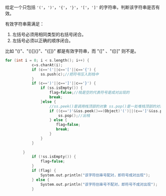 给定一个只包括 `'('`，`')'`，`'{'`，`'}'`，`'['`，`']'` 的字符串，判断该字符串是否有效。

有效字符串需满足：

1. 左括号必须用相同类型的右括号闭合。
2. 左括号必须以正确的顺序闭合。

比如 "()"、"()[]{}"、"{[]}" 都是有效字符串，而 "(]" 、"([)]" 则不是。

```c
for (int i = 0; i < s.length(); i++) {
			c=s.charAt(i);
			if (c=='('||c=='['||c=='{') {
				ss.push(c);//把符号压入到栈中
			}
			if (c==')'||c==']'||c=='}') {
				if (ss.isEmpty()) {
					flag=false;//栈是空的代表符号是成对出现的
					break;
				}else {
					//ss.peek()是调用栈顶部的对象 ss.pop()是一处堆栈顶部的对象
					if ((c==')'&&ss.peek()==(Object)'(')||(c==']'&&ss.peek()==(Object)'[')||(c=='}'&&ss.peek()==(Object)'{')) {
						ss.pop();//出栈
					} else {
	                   flag=false;
	                   break;
					}
				}
			}
			
		}
			if (!ss.isEmpty()) {
				flag=false;
			}
			if (flag) {
				System.out.println("该字符创串号配对，即符号成对出现");
			} else {
				System.out.println("该字符创串号不配对，即符号不成对出现");
			}
```